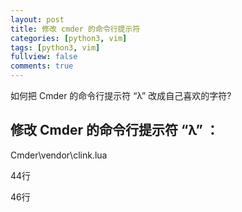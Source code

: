 ```yaml
---
layout: post
title: 修改 cmder 的命令行提示符
categories: [python3, vim]
tags: [python3, vim]
fullview: false
comments: true
---
```


如何把 Cmder 的命令行提示符 “λ” 改成自己喜欢的字符? 

## 修改 Cmder 的命令行提示符 “λ” ：

Cmder\vendor\clink.lua

44行

46行

